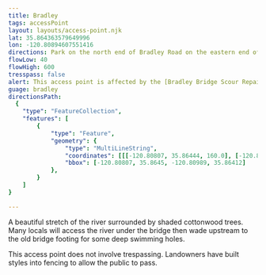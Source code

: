 ```yaml
---
title: Bradley
tags: accessPoint
layout: layouts/access-point.njk
lat: 35.864363579649996
lon: -120.80894607551416
directions: Park on the north end of Bradley Road on the eastern end of the Bradley bridge. There is a trash can and clear trail along the right side of the bridge as you face west. Pass through an opening built into a fence and under the pylons of the bridge.
flowLow: 40
flowHigh: 600
tresspass: false
alert: This access point is affected by the [Bradley Bridge Scour Repair project](/en/overview/bradley-bridge-repair/). Access may be cut off.
guage: bradley
directionsPath:
  {
	"type": "FeatureCollection",
	"features": [
		{
			"type": "Feature",
			"geometry": {
				"type": "MultiLineString",
				"coordinates": [[[-120.80807, 35.86444, 160.0], [-120.80811, 35.86445, 160.0], [-120.80814, 35.86447, 160.0], [-120.80818, 35.86448, 160.0], [-120.80822, 35.86448, 159.0], [-120.80827, 35.86448, 159.0], [-120.8083, 35.86448, 159.0], [-120.80833, 35.86448, 159.0], [-120.80838, 35.86448, 158.0], [-120.80842, 35.86448, 158.0], [-120.80845, 35.86448, 158.0], [-120.80849, 35.86449, 157.0], [-120.80854, 35.8645, 157.0], [-120.80857, 35.86449, 157.0], [-120.80862, 35.86449, 157.0], [-120.80865, 35.86449, 156.0], [-120.80869, 35.86448, 156.0], [-120.80873, 35.86448, 156.0], [-120.80877, 35.86448, 155.0], [-120.80881, 35.86447, 155.0], [-120.80885, 35.86445, 155.0], [-120.80888, 35.86444, 155.0], [-120.80891, 35.86442, 154.0], [-120.80894, 35.8644, 154.0], [-120.80897, 35.86438, 154.0], [-120.80899, 35.86435, 154.0], [-120.80901, 35.86433, 154.0], [-120.80905, 35.86432, 153.0], [-120.8091, 35.86432, 153.0], [-120.80915, 35.86433, 153.0], [-120.80919, 35.86433, 153.0], [-120.80922, 35.86432, 153.0], [-120.80926, 35.86432, 153.0], [-120.80929, 35.8643, 153.0], [-120.80933, 35.86428, 153.0], [-120.80936, 35.86426, 153.0], [-120.8094, 35.86424, 153.0], [-120.80944, 35.86423, 153.0], [-120.80949, 35.86422, 152.0], [-120.80952, 35.8642, 152.0], [-120.80956, 35.86417, 152.0], [-120.8096, 35.86415, 152.0], [-120.80964, 35.86415, 152.0], [-120.80968, 35.86414, 152.0], [-120.80971, 35.86413, 151.0], [-120.80975, 35.86412, 151.0], [-120.80979, 35.86412, 151.0], [-120.80982, 35.86413, 151.0], [-120.80984, 35.86416, 151.0], [-120.80986, 35.86418, 151.0], [-120.80988, 35.86421, 151.0], [-120.80989, 35.86418, 151.0], [-120.80987, 35.86416, 151.0]]],
				"bbox": [-120.80807, 35.8645, -120.80989, 35.86412]
			},
		}
	]
}

---
```


A beautiful stretch of the river surrounded by shaded cottonwood trees. Many locals will access the river under the bridge then wade upstream to the old bridge footing for some deep swimming holes.

This access point does not involve trespassing. Landowners have built styles into fencing to allow the public to pass.
